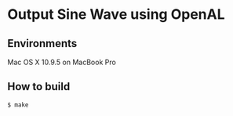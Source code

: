 # Output Sine Wave using OpenAL

## Environments
Mac OS X 10.9.5 on MacBook Pro

## How to build
```
$ make
```
